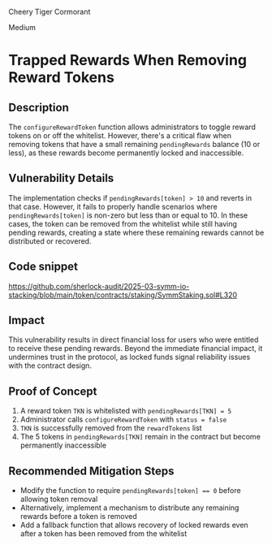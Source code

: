 Cheery Tiger Cormorant

Medium

# Trapped Rewards When Removing Reward Tokens


## Description
The `configureRewardToken` function allows administrators to toggle reward tokens on or off the whitelist. However, there's a critical flaw when removing tokens that have a small remaining `pendingRewards` balance (10 or less), as these rewards become permanently locked and inaccessible.

## Vulnerability Details
The implementation checks if `pendingRewards[token] > 10` and reverts in that case. However, it fails to properly handle scenarios where `pendingRewards[token]` is non-zero but less than or equal to 10. In these cases, the token can be removed from the whitelist while still having pending rewards, creating a state where these remaining rewards cannot be distributed or recovered.

## Code snippet
https://github.com/sherlock-audit/2025-03-symm-io-stacking/blob/main/token/contracts/staking/SymmStaking.sol#L320

## Impact
This vulnerability results in direct financial loss for users who were entitled to receive these pending rewards. Beyond the immediate financial impact, it undermines trust in the protocol, as locked funds signal reliability issues with the contract design.

## Proof of Concept
1. A reward token `TKN` is whitelisted with `pendingRewards[TKN] = 5`
2. Administrator calls `configureRewardToken` with `status = false`
3. `TKN` is successfully removed from the `rewardTokens` list
4. The 5 tokens in `pendingRewards[TKN]` remain in the contract but become permanently inaccessible

## Recommended Mitigation Steps
- Modify the function to require `pendingRewards[token] == 0` before allowing token removal
- Alternatively, implement a mechanism to distribute any remaining rewards before a token is removed
- Add a fallback function that allows recovery of locked rewards even after a token has been removed from the whitelist